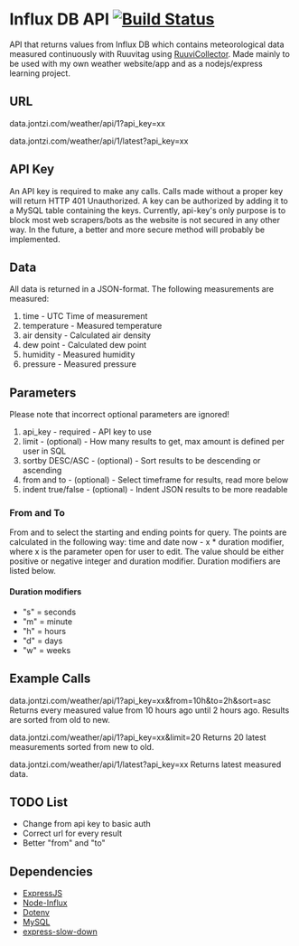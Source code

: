 # Influx DB API [![Build Status](https://travis-ci.com/Jontzii/Ruuvi-InfluxDB-API.svg?token=5Bjybdo7LaL3nvzBsFyv&branch=master)](https://travis-ci.com/Jontzii/Ruuvi-InfluxDB-API)
API that returns values from Influx DB which contains meteorological data measured continuously with Ruuvitag using [RuuviCollector](https://github.com/Scrin/RuuviCollector). Made mainly to be used with my own weather website/app and as a nodejs/express learning project.

## URL
data.jontzi.com/weather/api/1?api_key=xx

data.jontzi.com/weather/api/1/latest?api_key=xx

## API Key
An API key is required to make any calls. Calls made without a proper key will return HTTP 401 Unauthorized. A key can be authorized by adding it to a MySQL table containing the keys. Currently, api-key's only purpose is to block most web scrapers/bots as the website is not secured in any other way. In the future, a better and more secure method will probably be implemented.

## Data
All data is returned in a JSON-format. The following measurements are measured:
1. time - UTC Time of measurement
2. temperature - Measured temperature
3. air density - Calculated air density
4. dew point - Calculated dew point
5. humidity - Measured humidity
6. pressure - Measured pressure

## Parameters
Please note that incorrect optional parameters are ignored!
1. api_key - required - API key to use
2. limit - (optional) - How many results to get, max amount is defined per user in SQL
3. sortby DESC/ASC - (optional) - Sort results to be descending or ascending
4. from and to - (optional) - Select timeframe for results, read more below
4. indent true/false - (optional) - Indent JSON results to be more readable

### From and To
From and to select the starting and ending points for query. The points are calculated in the following way: time and date now - x * duration modifier, where x is the parameter open for user to edit. The value should be either positive or negative integer and duration modifier. Duration modifiers are listed below.

#### Duration modifiers
- "s" = seconds
- "m" = minute
- "h" = hours
- "d" = days
- "w" = weeks

## Example Calls
data.jontzi.com/weather/api/1?api_key=xx&from=10h&to=2h&sort=asc
Returns every measured value from 10 hours ago until 2 hours ago. Results are sorted from old to new.

data.jontzi.com/weather/api/1?api_key=xx&limit=20
Returns 20 latest measurements sorted from new to old.

data.jontzi.com/weather/api/1/latest?api_key=xx
Returns latest measured data.

## TODO List
- Change from api key to basic auth
- Correct url for every result
- Better "from" and "to"

## Dependencies
- [ExpressJS](https://github.com/expressjs/express)
- [Node-Influx](https://github.com/node-influx/node-influx)
- [Dotenv](https://github.com/motdotla/dotenv)
- [MySQL](https://github.com/mysqljs/mysql)
- [express-slow-down](https://github.com/rameshgkwd05/express-slow-down)
